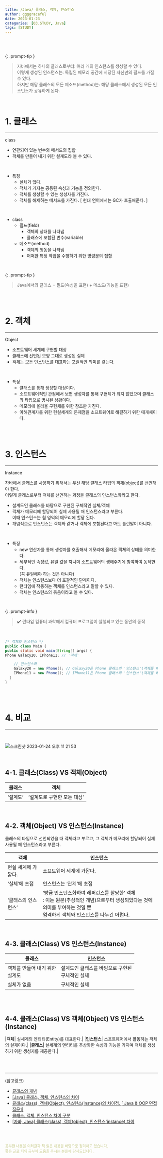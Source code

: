 ```yaml
---
title: /Java/ 클래스, 객체, 인스턴스
author: ggggraceful
date: 2023-01-23
categories: [03.STUDY, Java]
tags: [STUDY]
---
```


<br/>
<br/>

{: .prompt-tip }
> 자바에서는 하나의 클래스로부터: 여러 개의 인스턴스를 생성할 수 있다.  
> 이렇게 생성된 인스턴스는: 독립된 메모리 공간에 저장된 자신만의 필드를 가질 수 있다.  
> 하지만 해당 클래스의 모든 메소드(method)는: 해당 클래스에서 생성된 모든 인스턴스가 공유하게 된다.

<br/>

# 1. 클래스

---

class

- 연관되어 있는 변수와 메서드의 집합
- 객체를 만들어 내기 위한 설계도라 볼 수 있다. 

<br/>

* 특징
  - 실체가 없다.
  - 객체가 가지는 공통된 속성과 기능을 정의한다.
  - 객체를 생성할 수 있는 생성자를 가진다.
  - 객체를 해제하는 메서드를 가진다. [ 현대 언어에서는 GC가 호출해준다. ]

<br/>

* class
  * 필드(field) 
      - 객체의 상태를 나타냄 
      - 클래스에 포함된 변수(variable)
  * 메소드(method)
    - 객체의 행동을 나타냄
    - 어떠한 특정 작업을 수행하기 위한 명령문의 집합

<br/>

{: .prompt-tip }
> Java에서의 클래스 =  필드(속성을 표현) + 메소드(기능을 표현)

<br/>
<br/>

# 2. 객체

---

Object

- 소프트웨어 세계에 구현할 대상
- 클래스에 선언된 모양 그대로 생성된 실체
- 객체는 모든 인스턴스를 대표하는 포괄적인 의미를 갖는다.

<br/>

* 특징
  - 클래스를 통해 생성할 대상이다.
  - 소프트웨어적인 관점에서 보면 생성자를 통해 구현체가 되지 않았으며 클래스의 타입으로 명시된 상황이다.
  - 메모리에 올라올 구현체를 위한 참조만 가진다.
  - 이해관계자를 위한 현실세계의 문제점을 소프트웨어로 해결하기 위한 매개체이다.

<br/>
<br/>

# 3. 인스턴스

---

Instance

자바에서 클래스를 사용하기 위해서는 우선 해당 클래스 타입의 객체(object)를 선언해야 한다.  
이렇게 클래스로부터 객체를 선언하는 과정을 클래스의 인스턴스화라고 한다.  

- 설계도인 클래스를 바탕으로 구현된 구체적인 실체/객체
- 객체가 메모리에 할당되어 실제 사용될 때 인스턴스라고 부른다.  
  이때 인스턴스는 힙 영역의 메모리에 할당 된다.
- 개념적으로 인스턴스는 객체와 같거나 객체에 포함된다고 봐도 틀린말이 아니다.

<br/>

* 특징
  - new 연산자를 통해 생성자를 호출해서 메모리에 올라온 객체의 상태를 의미한다.
  - 세부적인 속성값, 유일 값을 지니며 소프트웨어의 생애주기에 참여하여 동작한다.  
    (꼭 유일해야 하는 것은 아니다)
  - 객체는 인스턴스보다 더 포괄적인 단계이다.  
  - 런타임에 작동하는 객체를 인스턴스라고 말할 수 있다.  
  - 객체는 인스턴스의 묶음이라고 볼 수 있다.

<br/>

{: .prompt-info }
> ✔️ 런타임
> 컴퓨터 과학에서 컴퓨터 프로그램이 실행되고 있는 동안의 동작

<br/>

```java
/* 객체와 인스턴스 */
public class Main {
public static void main(String[] args) {
Phone Galaxy20, IPhone11; // '객체'

    // 인스턴스화
    Galaxy20 = new Phone(); // Galaxy20은 Phone 클래스의 '인스턴스'(객체를 메모리에 할당)
    IPhone11 = new Phone(); // IPhone11은 Phone 클래스의 '인스턴스'(객체를 메모리에 할당)
  }
}
```
<br/>
<br/>

# 4. 비교

---

<br/>

![스크린샷 2023-01-24 오후 11 21 53](https://user-images.githubusercontent.com/109974940/214319330-5f85623a-ee45-4aac-9e4d-e43a394d9682.png)

<br/>

## 4-1. 클래스(Class) VS 객체(Object)

| 클래스 |객체|
|--|---|
| ‘설계도’| ‘설계도로 구현한 모든 대상’|

<br/>

## 4-2. 객체(Object) VS 인스턴스(Instance)

클래스의 타입으로 선언되었을 때 객체라고 부르고, 그 객체가 메모리에 할당되어 실제 사용될 때 인스턴스라고 부른다.

| 객체 | 인스턴스 |
|----|------|
| 현실 세계에 가깝다. | 소프트웨어 세계에 가깝다. |
| ‘실체’에 초점 | 인스턴스는 ‘관계’에 초점 |
|‘클래스의 인스턴스’| ‘방금 인스턴스화하여 레퍼런스를 할당한’ 객체 <br/> : 이는 원본(추상적인 개념)으로부터 생성되었다는 것에 의미를 부여하는 것일 뿐 <br/>엄격하게 객체와 인스턴스를 나누긴 어렵다. |

<br/>

## 4-3. 클래스(Class) VS 인스턴스(Instance)

| 클래스 | 인스턴스 |
|-----|------|
|객체를 만들어 내기 위한 <br/>설계도|설계도인 클래스를 바탕으로 구현된<br/>구체적인 실체|
|실체가 없음|구체적인 실체|

<br/>
<br/>

## 4-4. 클래스(Class) VS 객체(Object) VS 인스턴스(Instance)

|**객체**| 실세계의 엔티티(Entity)를 대표한다.|
|**인스턴스**| 소프트웨어에서 활동하는 객체의 실재이다.|
|**클래스**| 실세계의 엔티티를 추상화한 속성과 기능을 가지며 객체를 생성하기 위한 생성자를 제공한다.|

<br/>
<br/>

---

(참고링크)

- [클래스의 개념](http://www.tcpschool.com/java/java_class_intro)
- [[Java] 클래스, 객체, 인스턴스의 차이](https://gmlwjd9405.github.io/2018/09/17/class-object-instance.html)
- [클래스(class), 객체(Object), 인스턴스(Instance)의 차이점. [ Java & OOP 면접 질문1]](https://murphymoon.tistory.com/entry/%ED%81%B4%EB%9E%98%EC%8A%A4class-%EA%B0%9D%EC%B2%B4Object-%EC%9D%B8%EC%8A%A4%ED%84%B4%EC%8A%A4Instance%EC%9D%98-%EC%B0%A8%EC%9D%B4%EC%A0%90-Java-OOP-%EB%A9%B4%EC%A0%91-%EC%A7%88%EB%AC%B81)
- [클래스, 객체, 인스턴스 차이 구분](https://blog.naver.com/PostView.nhn?blogId=good_ray&logNo=222069343755)
- [[자바, Java] 클래스(class), 객체(object), 인스턴스(instance) 차이](https://computer-science-student.tistory.com/319)

<br/>
<br/>

<span style="font-size: 12px; color:  #cbce91"> 공부한 내용을 여러글과 책 읽은 내용을 바탕으로 정리하고 있습니다.</span>  
<span style="font-size: 12px; color:  #cbce91"> 좋은 글로 저의 공부에 도움을 주시는 분들께 감사드립니다. </span>

<!--

❤️ 면접예상질문 ❤️

-->

